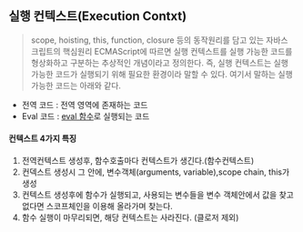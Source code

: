 ## 실행 컨텍스트(Execution Contxt)

 > scope, hoisting, this, function, closure 등의 동작원리를 담고 있는 자바스크립트의 핵심원리
 > ECMAScript에 따르면 실행 컨텍스트를 실행 가능한 코드를 형상화하고 구분하는 추상적인 개념이라고 정의한다. 즉, 실행 컨텍스트는 실행 가능한 코드가 실행되기 위해 필요한 환경이라 말할 수 있다. 여기서 말하는 실행 가능한 코드는 아래와 같다.
  + 전역 코드 : 전역 영역에 존재하는 코드
  + Eval 코드 : [eval 함수]()로 실행되는 코드
 

 #### 컨텍스트 4가지 특징
 1. 전역컨텍스트 생성후, 함수호출마다 컨텍스트가 생긴다.(함수컨텍스트)
 2. 컨덱스트 생성시 그 안에, 변수객체(arguments, variable),scope chain, this가 생성
 3. 컨텍스트 생성후에 함수가 실행되고, 사용되는 변수들을 변수 객체안에서 값을 찾고 없다면 스코프체인을 이용해 올라가며 찾는다.
 4. 함수 실행이 마무리되면, 해당 컨텍스트는 사라진다. (클로저 제외)
 